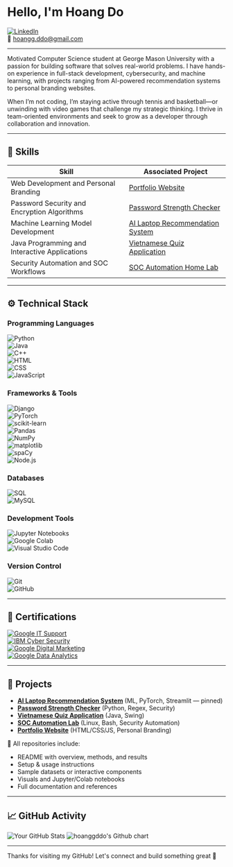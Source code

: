 # Hello, I'm Hoang Do  
[![LinkedIn](https://img.shields.io/badge/-LinkedIn-0072b1?&style=for-the-badge&logo=linkedin&logoColor=white)](https://www.linkedin.com/in/hoang-do-/)  
📧 hoangg.ddo@gmail.com 

---

Motivated Computer Science student at George Mason University with a passion for building software that solves real-world problems. I have hands-on experience in full-stack development, cybersecurity, and machine learning, with projects ranging from AI-powered recommendation systems to personal branding websites.

When I’m not coding, I’m staying active through tennis and basketball—or unwinding with video games that challenge my strategic thinking. I thrive in team-oriented environments and seek to grow as a developer through collaboration and innovation.

---

## 🧠 Skills

| Skill                                         | Associated Project         |
|-----------------------------------------------|----------------------------|
| Web Development and Personal Branding         | [Portfolio Website](https://hoanggddo.github.io/home/index.html) |
| Password Security and Encryption Algorithms   | [Password Strength Checker](https://github.com/hoanggddo/password-checker) |
| Machine Learning Model Development            | [AI Laptop Recommendation System](https://github.com/hoanggddo/ai-laptop-recommendation-system) |
| Java Programming and Interactive Applications | [Vietnamese Quiz Application](https://github.com/hoanggddo/quiz-application) |
| Security Automation and SOC Workflows         | [SOC Automation Home Lab](https://github.com/hoanggddo/soc-automation-lab) |

---

## ⚙️ Technical Stack

### Programming Languages  
![Python](https://img.shields.io/badge/-Python-3776AB?&style=for-the-badge&logo=Python&logoColor=white)  
![Java](https://img.shields.io/badge/-Java-007396?&style=for-the-badge&logo=Java&logoColor=white)  
![C++](https://img.shields.io/badge/-C++-00599C?&style=for-the-badge&logo=C%2B%2B&logoColor=white)  
![HTML](https://img.shields.io/badge/-HTML-E34F26?&style=for-the-badge&logo=HTML5&logoColor=white)  
![CSS](https://img.shields.io/badge/-CSS-1572B6?&style=for-the-badge&logo=CSS3&logoColor=white)  
![JavaScript](https://img.shields.io/badge/-JavaScript-F7DF1E?&style=for-the-badge&logo=JavaScript&logoColor=black)  


### Frameworks & Tools  
![Django](https://img.shields.io/badge/-Django-092E20?&style=for-the-badge&logo=Django&logoColor=white)  
![PyTorch](https://img.shields.io/badge/-PyTorch-EE4C2C?&style=for-the-badge&logo=PyTorch&logoColor=white)  
![scikit-learn](https://img.shields.io/badge/-scikit--learn-F7931E?&style=for-the-badge&logo=scikit-learn&logoColor=white)  
![Pandas](https://img.shields.io/badge/-Pandas-150458?&style=for-the-badge&logo=pandas&logoColor=white)  
![NumPy](https://img.shields.io/badge/-NumPy-013243?&style=for-the-badge&logo=numpy&logoColor=white)  
![matplotlib](https://img.shields.io/badge/-Matplotlib-11557C?&style=for-the-badge&logo=plotly&logoColor=white)  
![spaCy](https://img.shields.io/badge/-spaCy-09A3D5?&style=for-the-badge)  
![Node.js](https://img.shields.io/badge/-Node.js-339933?&style=for-the-badge&logo=node.js&logoColor=white)  

### Databases  
![SQL](https://img.shields.io/badge/-SQL-4479A1?&style=for-the-badge&logo=postgresql&logoColor=white)  
![MySQL](https://img.shields.io/badge/-MySQL-00758F?&style=for-the-badge&logo=mysql&logoColor=white)  

### Development Tools  
![Jupyter Notebooks](https://img.shields.io/badge/-Jupyter-F37626?&style=for-the-badge&logo=Jupyter&logoColor=white)  
![Google Colab](https://img.shields.io/badge/-Google%20Colab-F9AB00?&style=for-the-badge&logo=googlecolab&logoColor=white)  
![Visual Studio Code](https://img.shields.io/badge/-VS%20Code-007ACC?&style=for-the-badge&logo=visual-studio-code&logoColor=white)  


### Version Control  
![Git](https://img.shields.io/badge/-Git-F05032?&style=for-the-badge&logo=git&logoColor=white)  
![GitHub](https://img.shields.io/badge/-GitHub-181717?&style=for-the-badge&logo=github&logoColor=white)  



---

## 📜 Certifications

[![Google IT Support](https://img.shields.io/badge/-Google%20IT%20Support-4285F4?&style=for-the-badge&logo=Google&logoColor=white)](https://coursera.org/share/1396b022977b23dc041ee412a57cdcce)  
[![IBM Cyber Security](https://img.shields.io/badge/-IBM%20Cyber%20Security-0054A1?&style=for-the-badge&logo=IBM&logoColor=white)](https://coursera.org/share/fc513e659ced5ed50c6a3a2f2a850ef2)  
[![Google Digital Marketing](https://img.shields.io/badge/-Google%20Digital%20Marketing%20and%20E%26Commerce-34A853?&style=for-the-badge&logo=Google&logoColor=white)](https://coursera.org/share/f1ba57e71159547bcbaf55ee9f208836)  
[![Google Data Analytics](https://img.shields.io/badge/-Google%20Data%20Analytics-34A853?&style=for-the-badge&logo=Google&logoColor=white)](https://coursera.org/share/f2f73aa2c1474e229260d90c3ddff04a)  

---

## 🚀 Projects

- **[AI Laptop Recommendation System](https://github.com/hoanggddo/ai-laptop-recommendation-system)** (ML, PyTorch, Streamlit — pinned)  
- **[Password Strength Checker](https://github.com/hoanggddo/password-checker)** (Python, Regex, Security)  
- **[Vietnamese Quiz Application](https://github.com/hoanggddo/quiz-application)** (Java, Swing)  
- **[SOC Automation Lab](https://github.com/hoanggddo/soc-automation-lab)** (Linux, Bash, Security Automation)  
- **[Portfolio Website](https://hoanggddo.github.io/home/index.html)** (HTML/CSS/JS, Personal Branding)  

🧾 All repositories include:
- README with overview, methods, and results  
- Setup & usage instructions  
- Sample datasets or interactive components  
- Visuals and Jupyter/Colab notebooks  
- Full documentation and references  

---

## 📈 GitHub Activity

![Your GitHub Stats](https://github-readme-stats.vercel.app/api?username=hoanggddo&show_icons=true&theme=tokyonight)
<img src="http://ghchart.rshah.org/2016rshah" alt="hoanggddo's Github chart" />


---

Thanks for visiting my GitHub! Let's connect and build something great 🚀
